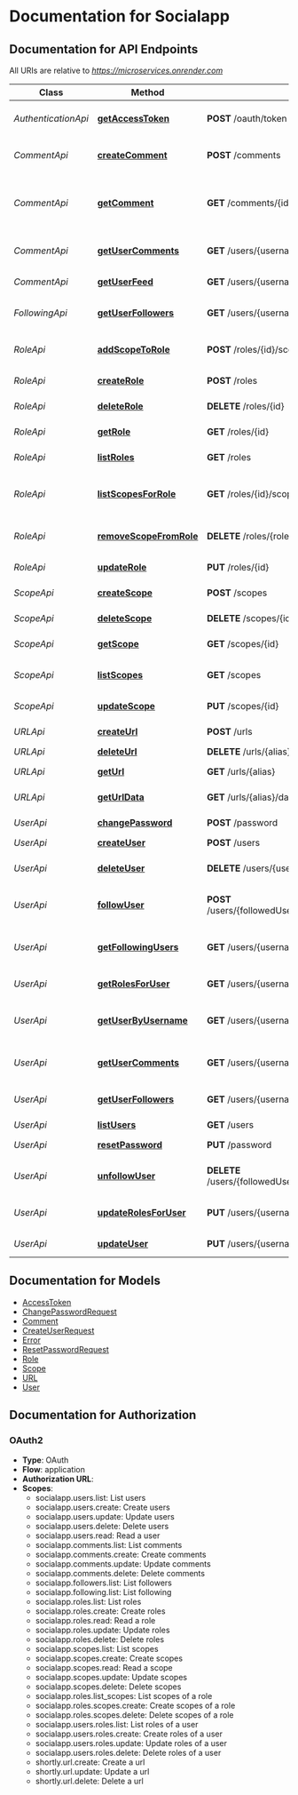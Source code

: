 # Documentation for Socialapp

<a name="documentation-for-api-endpoints"></a>
## Documentation for API Endpoints

All URIs are relative to *https://microservices.onrender.com*

| Class | Method | HTTP request | Description |
|------------ | ------------- | ------------- | -------------|
| *AuthenticationApi* | [**getAccessToken**](Apis/AuthenticationApi.md#getaccesstoken) | **POST** /oauth/token | Get an access token |
| *CommentApi* | [**createComment**](Apis/CommentApi.md#createcomment) | **POST** /comments | Create a new comment |
*CommentApi* | [**getComment**](Apis/CommentApi.md#getcomment) | **GET** /comments/{id} | Returns details about a particular comment |
*CommentApi* | [**getUserComments**](Apis/CommentApi.md#getusercomments) | **GET** /users/{username}/comments | Gets all comments for a user |
*CommentApi* | [**getUserFeed**](Apis/CommentApi.md#getuserfeed) | **GET** /users/{username}/feed | Returns a users feed |
| *FollowingApi* | [**getUserFollowers**](Apis/FollowingApi.md#getuserfollowers) | **GET** /users/{username}/followers | Get all followers for a user |
| *RoleApi* | [**addScopeToRole**](Apis/RoleApi.md#addscopetorole) | **POST** /roles/{id}/scopes | Add a scope to a role |
*RoleApi* | [**createRole**](Apis/RoleApi.md#createrole) | **POST** /roles | Create a new role |
*RoleApi* | [**deleteRole**](Apis/RoleApi.md#deleterole) | **DELETE** /roles/{id} | Delete a role |
*RoleApi* | [**getRole**](Apis/RoleApi.md#getrole) | **GET** /roles/{id} | Returns a role |
*RoleApi* | [**listRoles**](Apis/RoleApi.md#listroles) | **GET** /roles | Returns a list of roles |
*RoleApi* | [**listScopesForRole**](Apis/RoleApi.md#listscopesforrole) | **GET** /roles/{id}/scopes | Returns a list of scopes for a role |
*RoleApi* | [**removeScopeFromRole**](Apis/RoleApi.md#removescopefromrole) | **DELETE** /roles/{role_id}/scopes/{scope_id} | Remove a scope from a role |
*RoleApi* | [**updateRole**](Apis/RoleApi.md#updaterole) | **PUT** /roles/{id} | Update a role |
| *ScopeApi* | [**createScope**](Apis/ScopeApi.md#createscope) | **POST** /scopes | Create a new scope |
*ScopeApi* | [**deleteScope**](Apis/ScopeApi.md#deletescope) | **DELETE** /scopes/{id} | Delete a scope |
*ScopeApi* | [**getScope**](Apis/ScopeApi.md#getscope) | **GET** /scopes/{id} | Returns a scope |
*ScopeApi* | [**listScopes**](Apis/ScopeApi.md#listscopes) | **GET** /scopes | Returns a list of scopes |
*ScopeApi* | [**updateScope**](Apis/ScopeApi.md#updatescope) | **PUT** /scopes/{id} | Update a scope |
| *URLApi* | [**createUrl**](Apis/URLApi.md#createurl) | **POST** /urls | Returns a url |
*URLApi* | [**deleteUrl**](Apis/URLApi.md#deleteurl) | **DELETE** /urls/{alias} | Delete a url |
*URLApi* | [**getUrl**](Apis/URLApi.md#geturl) | **GET** /urls/{alias} | Returns a url |
*URLApi* | [**getUrlData**](Apis/URLApi.md#geturldata) | **GET** /urls/{alias}/data | Returns a url |
| *UserApi* | [**changePassword**](Apis/UserApi.md#changepassword) | **POST** /password | Change password |
*UserApi* | [**createUser**](Apis/UserApi.md#createuser) | **POST** /users | Create user |
*UserApi* | [**deleteUser**](Apis/UserApi.md#deleteuser) | **DELETE** /users/{username} | Deletes a particular user |
*UserApi* | [**followUser**](Apis/UserApi.md#followuser) | **POST** /users/{followedUsername}/followers/{followerUsername} | Add a user as a follower |
*UserApi* | [**getFollowingUsers**](Apis/UserApi.md#getfollowingusers) | **GET** /users/{username}/following | Get all followed users for a user |
*UserApi* | [**getRolesForUser**](Apis/UserApi.md#getrolesforuser) | **GET** /users/{username}/roles | Get all roles for a user |
*UserApi* | [**getUserByUsername**](Apis/UserApi.md#getuserbyusername) | **GET** /users/{username} | Get a particular user by username |
*UserApi* | [**getUserComments**](Apis/UserApi.md#getusercomments) | **GET** /users/{username}/comments | Gets all comments for a user |
*UserApi* | [**getUserFollowers**](Apis/UserApi.md#getuserfollowers) | **GET** /users/{username}/followers | Get all followers for a user |
*UserApi* | [**listUsers**](Apis/UserApi.md#listusers) | **GET** /users | List users |
*UserApi* | [**resetPassword**](Apis/UserApi.md#resetpassword) | **PUT** /password | Reset password |
*UserApi* | [**unfollowUser**](Apis/UserApi.md#unfollowuser) | **DELETE** /users/{followedUsername}/followers/{followerUsername} | Remove a user as a follower |
*UserApi* | [**updateRolesForUser**](Apis/UserApi.md#updaterolesforuser) | **PUT** /users/{username}/roles | Update all roles for a user |
*UserApi* | [**updateUser**](Apis/UserApi.md#updateuser) | **PUT** /users/{username} | Update a user |


<a name="documentation-for-models"></a>
## Documentation for Models

 - [AccessToken](./Models/AccessToken.md)
 - [ChangePasswordRequest](./Models/ChangePasswordRequest.md)
 - [Comment](./Models/Comment.md)
 - [CreateUserRequest](./Models/CreateUserRequest.md)
 - [Error](./Models/Error.md)
 - [ResetPasswordRequest](./Models/ResetPasswordRequest.md)
 - [Role](./Models/Role.md)
 - [Scope](./Models/Scope.md)
 - [URL](./Models/URL.md)
 - [User](./Models/User.md)


<a name="documentation-for-authorization"></a>
## Documentation for Authorization

<a name="OAuth2"></a>
### OAuth2

- **Type**: OAuth
- **Flow**: application
- **Authorization URL**: 
- **Scopes**: 
  - socialapp.users.list: List users
  - socialapp.users.create: Create users
  - socialapp.users.update: Update users
  - socialapp.users.delete: Delete users
  - socialapp.users.read: Read a user
  - socialapp.comments.list: List comments
  - socialapp.comments.create: Create comments
  - socialapp.comments.update: Update comments
  - socialapp.comments.delete: Delete comments
  - socialapp.followers.list: List followers
  - socialapp.following.list: List following
  - socialapp.roles.list: List roles
  - socialapp.roles.create: Create roles
  - socialapp.roles.read: Read a role
  - socialapp.roles.update: Update roles
  - socialapp.roles.delete: Delete roles
  - socialapp.scopes.list: List scopes
  - socialapp.scopes.create: Create scopes
  - socialapp.scopes.read: Read a scope
  - socialapp.scopes.update: Update scopes
  - socialapp.scopes.delete: Delete scopes
  - socialapp.roles.list_scopes: List scopes of a role
  - socialapp.roles.scopes.create: Create scopes of a role
  - socialapp.roles.scopes.delete: Delete scopes of a role
  - socialapp.users.roles.list: List roles of a user
  - socialapp.users.roles.create: Create roles of a user
  - socialapp.users.roles.update: Update roles of a user
  - socialapp.users.roles.delete: Delete roles of a user
  - shortly.url.create: Create a url
  - shortly.url.update: Update a url
  - shortly.url.delete: Delete a url

